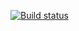 [![Build status](https://ci.appveyor.com/api/projects/status/w73143jmm7w73vsd/branch/master?svg=true)](https://ci.appveyor.com/project/Rina-esp/transferbetweencards/branch/master)
